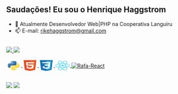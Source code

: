 ## Saudações! Eu sou o Henrique Haggstrom


- 🔭 Atualmente Desenvolvedor Web|PHP na Cooperativa Languiru
- 📫 E-mail: rikehaggstrom@gmail.com
 ##
  <div>
  <a href="https://github.com/HenriqueHaggstrom">
  <img height="160em" src="https://github-readme-stats.vercel.app/api?username=henriquehaggstrom&show_icons=true&theme=dracula&include_all_commits=true&count_private=true"/>
  <img height="160em" src="https://github-readme-stats.vercel.app/api/top-langs/?username=henriquehaggstrom&layout=compact&langs_count=7&theme=dracula"/>
  </div>
  <div style="display: inline_block"><br>
    <img align="center" alt="Rafa-Python" height="30" width="40" src="https://raw.githubusercontent.com/devicons/devicon/master/icons/python/python-original.svg">
    <img align="center" alt="Rafa-HTML" height="30" width="40" src="https://raw.githubusercontent.com/devicons/devicon/master/icons/html5/html5-original.svg">
    <img align="center" alt="Rafa-CSS" height="30" width="40" src="https://raw.githubusercontent.com/devicons/devicon/master/icons/css3/css3-original.svg">
    <img align="center" alt="Rafa-React" height="30" width="40" src="https://raw.githubusercontent.com/devicons/devicon/master/icons/react/react-original.svg">
    <img align="center" alt="Rafa-React" height="30" width="40" src="https://cdn.jsdelivr.net/gh/devicons/devicon/icons/bootstrap/bootstrap-plain.svg" />
    </div>
  
  ##
  
   </div>
   <a href = "mailto:rikehaggstrom@gmail.com"><img src="https://img.shields.io/badge/-Gmail-%23333?style=for-the-badge&logo=gmail&logoColor=white" target="_blank"></a>
  <a href="https://www.linkedin.com/in/henrique-wildfaier-haggstrom-818b17207/" target="_blank"><img src="https://img.shields.io/badge/-LinkedIn-%230077B5?style=for-the-badge&logo=linkedin&logoColor=white" target="_blank"></a>

 
</div>

  
  
  
  
  
  
  

